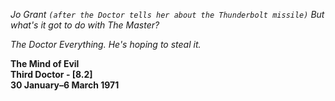 _Jo Grant_ _`(after the Doctor tells her about the Thunderbolt missile)` But what's it got to do with The Master?_

_The Doctor_ _Everything. He's hoping to steal it._

**The Mind of Evil  
Third Doctor - [8.2]  
30 January–6 March 1971**
